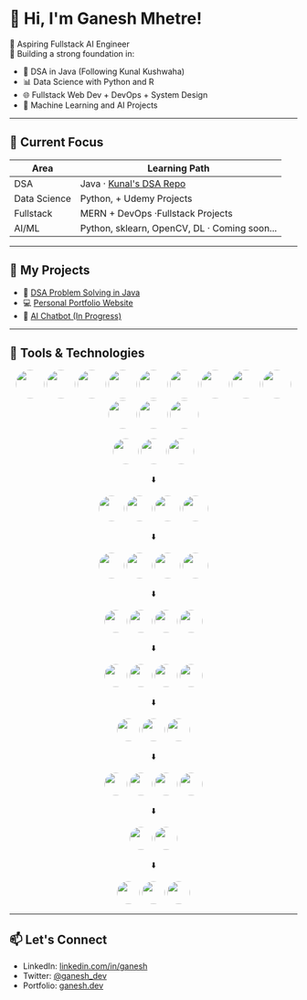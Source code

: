 # 👋 Hi, I'm Ganesh Mhetre! 

🚀 Aspiring Fullstack AI Engineer  
🎯 Building a strong foundation in:
- 🔧 DSA in Java (Following Kunal Kushwaha)
- 📊 Data Science with Python and R
- 🌐 Fullstack Web Dev + DevOps + System Design
- 🤖 Machine Learning and AI Projects

---

## 📌 Current Focus

| Area         | Learning Path                                                    |
|--------------|------------------------------------------------------------------|
| DSA          | Java · [Kunal's DSA Repo](https://github.com/kunal-kushwaha/DSA-Bootcamp-Java) |
| Data Science | Python,  + Udemy Projects                            |
| Fullstack    | MERN + DevOps ·Fullstack Projects                         |
| AI/ML        | Python, sklearn, OpenCV, DL · Coming soon...                     |

---

## 🧠 My Projects

- 🔢 [DSA Problem Solving in Java](https://github.com/ganesh-12-spec/dsa-java)
- 💻 [Personal Portfolio Website](https://ganesh-12-specportfolio.vercel.app)
- 🤖 [AI Chatbot (In Progress)](https://github.com/ganesh-ai/ai-chatbot)

---

## 🧰 Tools & Technologies

<p align="center">
  <!-- Python -->
  <img src="https://img.icons8.com/color/96/000000/python.png" width="50" height="50" style="border-radius: 50%;"/>
  <!-- Java -->
  <img src="https://img.icons8.com/color/96/000000/java-coffee-cup-logo.png" width="50" height="50" style="border-radius: 50%;"/>
  <!-- HTML -->
  <img src="https://img.icons8.com/color/96/000000/html-5.png" width="50" height="50" style="border-radius: 50%;"/>
  <!-- CSS -->
  <img src="https://img.icons8.com/color/96/000000/css3.png" width="50" height="50" style="border-radius: 50%;"/>
  <!-- JavaScript -->
  <img src="https://img.icons8.com/color/96/000000/javascript.png" width="50" height="50" style="border-radius: 50%;"/>
  <!-- React -->
  <img src="https://img.icons8.com/officel/80/000000/react.png" width="50" height="50" style="border-radius: 50%;"/>
  <!-- Node.js -->
  <img src="https://img.icons8.com/color/96/000000/nodejs.png" width="50" height="50" style="border-radius: 50%;"/>
  <!-- MongoDB -->
  <img src="https://img.icons8.com/color/96/000000/mongodb.png" width="50" height="50" style="border-radius: 50%;"/>
  <!-- PostgreSQL -->
  <img src="https://img.icons8.com/color/96/000000/postgreesql.png" width="50" height="50" style="border-radius: 50%;"/>
  <!-- Git -->
  <img src="https://img.icons8.com/color/96/000000/git.png" width="50" height="50" style="border-radius: 50%;"/>
  <!-- GitHub -->
  <img src="https://img.icons8.com/material-outlined/96/000000/github.png" width="50" height="50" style="border-radius: 50%;"/>
  <!-- Docker -->
  <img src="https://img.icons8.com/color/96/000000/docker.png" width="50" height="50" style="border-radius: 50%;"/>
</p>

<!-- 🌟 Core Programming Languages -->
<p align="center">
  <img src="https://img.icons8.com/color/96/000000/python.png" width="45" height="45" style="border-radius:50%;" />
  <img src="https://img.icons8.com/color/96/000000/java.png" width="45" height="45" style="border-radius:50%;" />
  <img src="https://img.icons8.com/color/96/000000/c-plus-plus-logo.png" width="45" height="45" style="border-radius:50%;" />
</p>

<p align="center">⬇️</p>

<!-- 🧠 AI / ML / DL -->
<p align="center">
  <img src="https://img.icons8.com/fluency/96/tensorflow.png" width="45" height="45" style="border-radius:50%;" />
  <img src="https://img.icons8.com/fluency/96/pytorch.png" width="45" height="45" style="border-radius:50%;" />
  <img src="https://img.icons8.com/ios/96/hugging-face-app.png" width="45" height="45" style="border-radius:50%;" />
  <img src="https://img.icons8.com/external-tal-revivo-shadow-tal-revivo/96/external-scikit-learn-machine-learning-library-for-python-programming-language-logo-shadow-tal-revivo.png" width="45" height="45" style="border-radius:50%;" />
</p>

<p align="center">⬇️</p>

<!-- 📊 Data & Analysis -->
<p align="center">
  <img src="https://img.icons8.com/external-soft-fill-juicy-fish/96/external-pandas-coding-and-development-soft-fill-soft-fill-juicy-fish.png" width="45" height="45" style="border-radius:50%;" />
  <img src="https://img.icons8.com/color/96/numpy.png" width="45" height="45" style="border-radius:50%;" />
  <img src="https://matplotlib.org/stable/_static/logo2_compressed.svg" width="45" height="45" style="border-radius:50%;" />
  <img src="https://seaborn.pydata.org/_static/logo-wide-lightbg.svg" width="45" height="45" style="border-radius:50%;" />
</p>

<p align="center">⬇️</p>

<!-- 🌐 Frontend -->
<p align="center">
  <img src="https://img.icons8.com/color/96/html-5--v1.png" width="40" height="40" style="border-radius:50%;" />
  <img src="https://img.icons8.com/color/96/css3.png" width="40" height="40" style="border-radius:50%;" />
  <img src="https://img.icons8.com/color/96/javascript--v1.png" width="40" height="40" style="border-radius:50%;" />
  <img src="https://img.icons8.com/officel/80/react.png" width="40" height="40" style="border-radius:50%;" />
</p>

<p align="center">⬇️</p>

<!-- ⚙️ Backend -->
<p align="center">
  <img src="https://img.icons8.com/color/96/flask.png" width="40" height="40" style="border-radius:50%;" />
  <img src="https://img.icons8.com/ios-filled/96/django.png" width="40" height="40" style="border-radius:50%;" />
  <img src="https://img.icons8.com/color/96/nodejs.png" width="40" height="40" style="border-radius:50%;" />
  <img src="https://img.icons8.com/color/96/fastapi.png" width="40" height="40" style="border-radius:50%;" />
</p>

<p align="center">⬇️</p>

<!-- 🗃️ Databases -->
<p align="center">
  <img src="https://img.icons8.com/color/96/mysql-logo.png" width="40" height="40" style="border-radius:50%;" />
  <img src="https://img.icons8.com/color/96/postgreesql.png" width="40" height="40" style="border-radius:50%;" />
  <img src="https://img.icons8.com/color/96/mongodb.png" width="40" height="40" style="border-radius:50%;" />
</p>

<p align="center">⬇️</p>

<!-- ☁️ Cloud / DevOps / MLOps -->
<p align="center">
  <img src="https://img.icons8.com/fluency/96/docker.png" width="40" height="40" style="border-radius:50%;" />
  <img src="https://img.icons8.com/color/96/kubernetes.png" width="40" height="40" style="border-radius:50%;" />
  <img src="https://img.icons8.com/color/96/aws.png" width="40" height="40" style="border-radius:50%;" />
  <img src="https://img.icons8.com/color/96/google-cloud.png" width="40" height="40" style="border-radius:50%;" />
</p>

<p align="center">⬇️</p>

<!-- 🔧 Version Control -->
<p align="center">
  <img src="https://img.icons8.com/color/96/git.png" width="40" height="40" style="border-radius:50%;" />
  <img src="https://img.icons8.com/material-outlined/96/github.png" width="40" height="40" style="border-radius:50%;" />
</p>

<p align="center">⬇️</p>

<!-- 📈 Visualization / Dashboarding -->
<p align="center">
  <img src="https://img.icons8.com/color/96/plotly.png" width="40" height="40" style="border-radius:50%;" />
  <img src="https://img.icons8.com/color/96/microsoft-power-bi.png" width="40" height="40" style="border-radius:50%;" />
  <img src="https://streamlit.io/images/brand/streamlit-logo-primary-colormark-darktext.svg" width="40" height="40" style="border-radius:50%;" />
</p>



---

## 📫 Let's Connect

- LinkedIn: [linkedin.com/in/ganesh](#)
- Twitter: [@ganesh_dev](#)
- Portfolio: [ganesh.dev](#)

